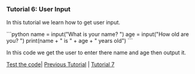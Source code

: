 <h3>Tutorial 6:  User Input</h3>
<p>In this tutorial we learn how to get user input.</p>
```python
   name = input("What is your name? ")
   age = input("How old are you? ")
   print(name + " is " + age + " years old")
```
<p>In this code we get the user to enter there name and age then output it.</p>

<a href="https://onlinegdb.com">Test the code</a>| <a href="tutorial5">Previous Tutorial</a> | <a href="tutorial7">Tutorial 7</a>

